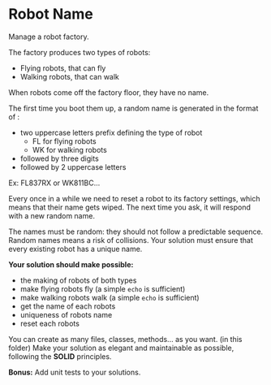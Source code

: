 # Robot Name

Manage a robot factory.

The factory produces two types of robots: 
  - Flying robots, that can fly
  - Walking robots, that can walk

When robots come off the factory floor, they have no name.

The first time you boot them up, a random name is generated in the format of :
  - two uppercase letters prefix defining the type of robot
    - FL for flying robots
    - WK for walking robots
  - followed by three digits
  - followed by 2 uppercase letters

Ex: FL837RX or WK811BC...

Every once in a while we need to reset a robot to its factory settings,
which means that their name gets wiped. The next time you ask, it will
respond with a new random name.

The names must be random: they should not follow a predictable sequence.
Random names means a risk of collisions. Your solution must ensure that
every existing robot has a unique name.

**Your solution should make possible:**
 - the making of robots of both types
 - make flying robots fly (a simple `echo` is sufficient)
 - make walking robots walk (a simple `echo` is sufficient)
 - get the name of each robots
 - uniqueness of robots name
 - reset each robots
 
You can create as many files, classes, methods... as you want. (in this folder)
Make your solution as elegant and maintainable as possible, following the **SOLID** principles.

**Bonus:** Add unit tests to your solutions.
